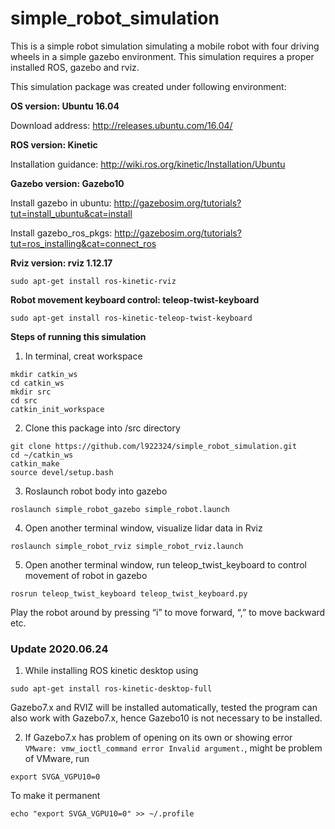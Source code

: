 # simple_robot_simulation
This is a simple robot simulation simulating a mobile robot with four driving wheels in a simple gazebo environment. This simulation requires a proper installed ROS, gazebo and rviz.

This simulation package was created under following environment:

**OS version: Ubuntu 16.04**

Download address: http://releases.ubuntu.com/16.04/

**ROS version: Kinetic**

Installation guidance: http://wiki.ros.org/kinetic/Installation/Ubuntu

**Gazebo version: Gazebo10**

Install gazebo in ubuntu: http://gazebosim.org/tutorials?tut=install_ubuntu&cat=install

Install gazebo_ros_pkgs: http://gazebosim.org/tutorials?tut=ros_installing&cat=connect_ros

**Rviz version: rviz 1.12.17**
```
sudo apt-get install ros-kinetic-rviz 
```
**Robot movement keyboard control: teleop-twist-keyboard**
```
sudo apt-get install ros-kinetic-teleop-twist-keyboard
```
**Steps of running this simulation**
1. In terminal, creat workspace
```
mkdir catkin_ws
cd catkin_ws
mkdir src
cd src
catkin_init_workspace
```
2. Clone this package into /src directory
```
git clone https://github.com/l922324/simple_robot_simulation.git
cd ~/catkin_ws
catkin_make
source devel/setup.bash
```
3. Roslaunch robot body into gazebo
```
roslaunch simple_robot_gazebo simple_robot.launch 
```
4. Open another terminal window, visualize lidar data in Rviz
```
roslaunch simple_robot_rviz simple_robot_rviz.launch
```
5. Open another terminal window, run teleop_twist_keyboard to control movement of robot in gazebo
```
rosrun teleop_twist_keyboard teleop_twist_keyboard.py
```
Play the robot around by pressing “i” to move forward, “,” to move backward etc.

### Update 2020.06.24

1. While installing ROS kinetic desktop using 
```
sudo apt-get install ros-kinetic-desktop-full 
```
Gazebo7.x and RVIZ will be installed automatically, tested the program can also work with Gazebo7.x, hence Gazebo10 is not necessary to be installed.

2. If Gazebo7.x has problem of opening on its own or showing error `VMware: vmw_ioctl_command error Invalid argument.`, might be problem of VMware, run 
```
export SVGA_VGPU10=0 
```
To make it permanent 
```
echo "export SVGA_VGPU10=0" >> ~/.profile
```

